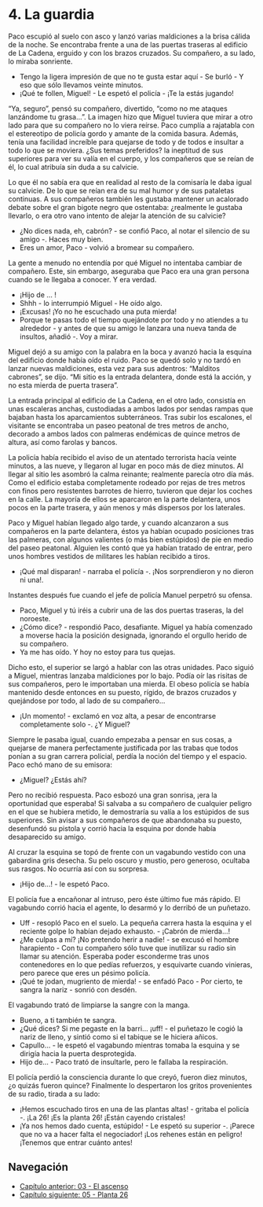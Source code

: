 # 4. La guardia

Paco escupió al suelo con asco y lanzó varias maldiciones a la brisa cálida de la noche. Se encontraba frente a una de las puertas traseras al edificio de La Cadena, erguido y con los brazos cruzados. Su compañero, a su lado, lo miraba sonriente.

- Tengo la ligera impresión de que no te gusta estar aquí - Se burló - Y eso que sólo llevamos veinte minutos.
- ¡Qué te follen, Miguel! - Le espetó el policía - ¡Te la estás jugando!

“Ya, seguro”, pensó su compañero, divertido, “como no me ataques lanzándome tu grasa...”. La imagen hizo que Miguel tuviera que mirar a otro lado para que su compañero no lo viera reírse. Paco cumplía a rajatabla con el estereotipo de policía gordo y amante de la comida basura. Además, tenía una facilidad increíble para quejarse de todo y de todos e insultar a todo lo que se moviera. ¿Sus temas preferidos? la ineptitud de sus superiores para ver su valía en el cuerpo, y los compañeros que se reían de él, lo cual atribuía sin duda a su calvicie.

Lo que él no sabía era que en realidad al resto de la comisaría le daba igual su calvicie. De lo que se reían era de su mal humor y de sus pataletas continuas. A sus compañeros también les gustaba mantener un acalorado debate sobre el gran bigote negro que ostentaba: ¿realmente le gustaba llevarlo, o era otro vano intento de alejar la atención de su calvicie?

- ¿No dices nada, eh, cabrón? - se confió Paco, al notar el silencio de su amigo -. Haces muy bien.
- Eres un amor, Paco - volvió a bromear su compañero. 

La gente a menudo no entendía por qué Miguel no intentaba cambiar de compañero. Este, sin embargo, aseguraba que Paco era una gran persona cuando se le llegaba a conocer. Y era verdad.

- ¡Hijo de … !
- Shhh - lo interrumpió Miguel - He oído algo.
- ¡Excusas! ¡Yo no he escuchado una puta mierda!
- Porque te pasas todo el tiempo quejándote por todo y no atiendes a tu alrededor - y antes de que su amigo le lanzara una nueva tanda de insultos, añadió -. Voy a mirar.

Miguel dejó a su amigo con la palabra en la boca y avanzó hacia la esquina del edificio donde había oído el ruido. Paco se quedó solo y no tardó en lanzar nuevas maldiciones, esta vez para sus adentros: “Malditos cabrones”, se dijo. “Mi sitio es la entrada delantera, donde está la acción, y no esta mierda de puerta trasera”.

La entrada principal al edificio de La Cadena, en el otro lado, consistía en unas escaleras anchas, custodiadas a ambos lados por sendas rampas que bajaban hasta los aparcamientos subterráneos. Tras subir los escalones, el visitante se encontraba un paseo peatonal de tres metros de ancho, decorado a ambos lados con palmeras endémicas de quince metros de altura, así como farolas y bancos.

La policía había recibido el aviso de un atentado terrorista hacía veinte minutos, a las nueve, y llegaron al lugar en poco más de diez minutos. Al llegar al sitio les asombró la calma reinante; realmente parecía otro día más. Como el edificio estaba completamente rodeado por rejas de tres metros con finos pero resistentes barrotes de hierro, tuvieron que dejar los coches en la calle. La mayoría de ellos se aparcaron en la parte delantera, unos pocos en la parte trasera, y aún menos y más dispersos por los laterales. 

Paco y Miguel habían llegado algo tarde, y cuando alcanzaron a sus compañeros en la parte delantera, éstos ya habían ocupado posiciones tras las palmeras, con algunos valientes (o más bien estúpidos) de pie en medio del paseo peatonal. Alguien les contó que ya habían tratado de entrar, pero unos hombres vestidos de militares les habían recibido a tiros.

- ¡Qué mal disparan! - narraba el policía -. ¡Nos sorprendieron y no dieron ni una!.

Instantes después fue cuando el jefe de policía Manuel perpetró su ofensa.

- Paco, Miguel y tú iréis a cubrir una de las dos puertas traseras, la del noroeste.
- ¿Cómo dice? - respondió Paco, desafiante. Miguel ya había comenzado a moverse hacia la posición designada, ignorando el orgullo herido de su compañero.
- Ya me has oído. Y hoy no estoy para tus quejas. 

Dicho esto, el superior se largó a hablar con las otras unidades. Paco siguió a Miguel, mientras lanzaba maldiciones por lo bajo. Podía oír las risitas de sus compañeros, pero le importaban una mierda. El obeso policía se había mantenido desde entonces en su puesto, rígido, de brazos cruzados y quejándose por todo, al lado de su compañero...

- ¡Un momento! - exclamó en voz alta, a pesar de encontrarse completamente solo -. ¿Y Miguel?

Siempre le pasaba igual, cuando empezaba a pensar en sus cosas, a quejarse de manera perfectamente justificada por las trabas que todos ponían a su gran carrera policial, perdía la noción del tiempo y el espacio. Paco echó mano de su emisora:

- ¿Miguel? ¿Estás ahí?

Pero no recibió respuesta. Paco esbozó una gran sonrisa, ¡era la oportunidad que esperaba! Si salvaba a su compañero de cualquier peligro en el que se hubiera metido, le demostraría su valía a los estúpidos de sus superiores. Sin avisar a sus compañeros de que abandonaba su puesto, desenfundó su pistola y corrió hacia la esquina por donde había desaparecido su amigo.

Al cruzar la esquina se topó de frente con un vagabundo vestido con una gabardina gris desecha. Su pelo oscuro y mustio, pero generoso, ocultaba sus rasgos. No ocurría así con su sorpresa.

- ¡Hijo de...! - le espetó Paco.

El policía fue a encañonar al intruso, pero éste último fue más rápido. El vagabundo corrió hacia el agente, lo desarmó y lo derribó de un puñetazo.

- Uff - resopló Paco en el suelo. La pequeña carrera hasta la esquina y el reciente golpe lo habían dejado exhausto. - ¡Cabrón de mierda...!
- ¿Me culpas a mí? ¡No pretendo herir a nadie! - se excusó el hombre harapiento - Con tu compañero sólo tuve que inutilizar su radio sin llamar su atención. Esperaba poder esconderme tras unos contenedores en lo que pedías refuerzos, y esquivarte cuando vinieras, pero parece que eres un pésimo policía.
- ¡Qué te jodan, mugriento de mierda! - se enfadó Paco - Por cierto, te sangra la nariz - sonrió con desdén.

El vagabundo trató de limpiarse la sangre con la manga.

- Bueno, a ti también te sangra.
- ¿Qué dices? Si me pegaste en la barri... ¡uff! - el puñetazo le cogió la nariz de lleno, y sintió como si el tabique se le hiciera añicos.
- Capullo...  - le espetó el vagabundo mientras tomaba la esquina y se dirigía hacia la puerta desprotegida.
- Hijo de... - Paco trató de insultarle, pero le fallaba la respiración.

El policía perdió la consciencia durante lo que creyó, fueron diez minutos, ¿o quizás fueron quince? Finalmente lo despertaron los gritos provenientes de su radio, tirada a su lado:

- ¡Hemos escuchado tiros en una de las plantas altas! - gritaba el policía -. ¡La 26! ¡Es la planta 26! ¡Están cayendo cristales!
- ¡Ya nos hemos dado cuenta, estúpido! - Le espetó su superior -. ¡Parece que no va a hacer falta el negociador! ¡Los rehenes están en peligro! ¡Tenemos que entrar cuánto antes!


## Navegación

- [Capítulo anterior: 03 - El ascenso](c03_el-ascenso.md)
- [Capítulo siguiente: 05 - Planta 26](c05_planta-26.md)
